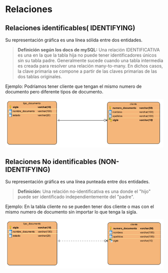 # Relaciones

## Relaciones identificables\( **IDENTIFYING\)**

Su representación gráfica es una línea sólida entre dos entidades.

> **Definición según los docs de mySQL:** Una relación IDENTIFICATIVA es una en la que la tabla hija no puede tener identificadores únicos sin su tabla padre. Generalmente sucede cuando una tabla intermedia es creada para resolver una relación many-to-many. En dichos casos, la clave primaria se compone a partir de las claves primarias de las dos tablas originales.

Ejemplo: Podríamos tener cliente que tengan el mismo  numero de documento pero diferente tipos de documento.

![](../../../.gitbook/assets/image%20%2813%29.png)

## Relaciones No identificables \(**NON-IDENTIFYING\)**

Su representación gráfica es una línea punteada entre dos entidades.

> **Definición:** Una relación no-identificativa es una donde el "hijo" puede ser identificado independientemente del "padre".

Ejemplo: En la tabla cliente no se pueden tener dos cliente o mas con el mismo numero de documento sin importar lo que tenga la sigla.

![](../../../.gitbook/assets/image%20%284%29.png)


